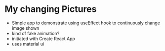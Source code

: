 # My changing Pictures

- Simple app to demonstrate using useEffect hook to continuously change image shown
- kind of fake animation?
- initiated with Create React App
- uses material ui

